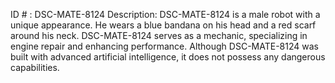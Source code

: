 ID # : DSC-MATE-8124
Description: DSC-MATE-8124 is a male robot with a unique appearance. He wears a blue bandana on his head and a red scarf around his neck. DSC-MATE-8124 serves as a mechanic, specializing in engine repair and enhancing performance. Although DSC-MATE-8124 was built with advanced artificial intelligence, it does not possess any dangerous capabilities.